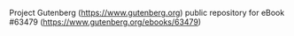 Project Gutenberg (https://www.gutenberg.org) public repository for eBook #63479 (https://www.gutenberg.org/ebooks/63479)
